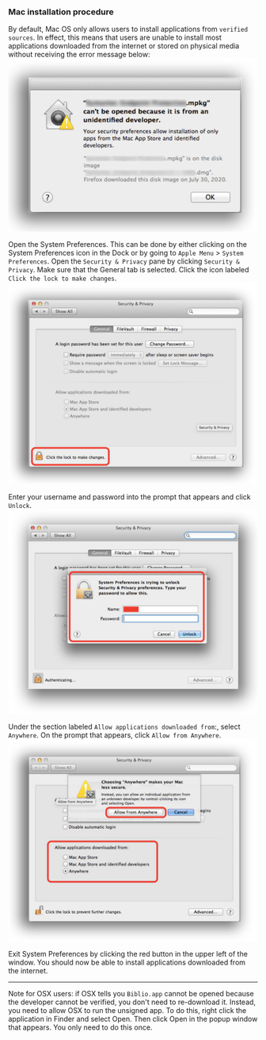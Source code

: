 ### Mac installation procedure
By default, Mac OS only allows users to install applications from `verified sources`. In effect, this means that users are unable to install most applications downloaded from the internet or stored on physical media without receiving the error message below:
![trash.png](/images/4253502906.jpg)

Open the System Preferences. This can be done by either clicking on the System Preferences icon in the Dock or by going to `Apple Menu` > `System Preferences`.
Open the `Security & Privacy` pane by clicking `Security & Privacy`.
Make sure that the General tab is selected. Click the icon labeled `Click the lock to make changes`.
![trash.png](/images/2050459796.jpg)

Enter your username and password into the prompt that appears and click `Unlock`.
![trash.png](/images/3357284949-44.jpg)

Under the section labeled `Allow applications downloaded from`:, select `Anywhere`. On the prompt that appears, click `Allow from Anywhere`.
![trash.png](/images/4049989995.jpg)

Exit System Preferences by clicking the red button in the upper left of the window. You should now be able to install applications downloaded from the internet.

------------------------
Note for OSX users: if OSX tells you `Biblio.app` cannot be opened because the developer cannot be verified, you don't need to re-download it. Instead, you need to allow OSX to run the unsigned app. To do this, right click the application in Finder and select Open. Then click Open in the popup window that appears. You only need to do this once.
